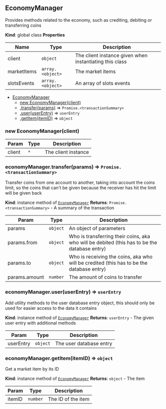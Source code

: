 <a name="EconomyManager"></a>

## EconomyManager
Provides methods related to the economy, such as crediting, debiting or transferring coins

**Kind**: global class
**Properties**

| Name | Type | Description |
| --- | --- | --- |
| client | <code>object</code> | The client instance given when instantiating this class |
| marketItems | <code>array.&lt;object&gt;</code> | The market items |
| slotsEvents | <code>array.&lt;object&gt;</code> | An array of slots events |


* [EconomyManager](#EconomyManager)
    * [new EconomyManager(client)](#new_EconomyManager_new)
    * [.transfer(params)](#EconomyManager+transfer) ⇒ <code>Promise.&lt;transactionSummary&gt;</code>
    * [.user(userEntry)](#EconomyManager+user) ⇒ <code>userEntry</code>
    * [.getItem(itemID)](#EconomyManager+getItem) ⇒ <code>object</code>

<a name="new_EconomyManager_new"></a>

### new EconomyManager(client)

| Param | Type | Description |
| --- | --- | --- |
| client | <code>\*</code> | The client instance |

<a name="EconomyManager+transfer"></a>

### economyManager.transfer(params) ⇒ <code>Promise.&lt;transactionSummary&gt;</code>
Transfer coins from one account to another, taking into account the coins limit, so the coins that can't be given because the receiver has hit the limit will be given back

**Kind**: instance method of [<code>EconomyManager</code>](#EconomyManager)
**Returns**: <code>Promise.&lt;transactionSummary&gt;</code> - A summary of the transaction

| Param | Type | Description |
| --- | --- | --- |
| params | <code>object</code> | An object of parameters |
| params.from | <code>object</code> | Who is transferring their coins, aka who will be debited (this has to be the database entry) |
| params.to | <code>object</code> | Who is receiving the coins, aka who will be credited (this has to be the database entry) |
| params.amount | <code>number</code> | The amount of coins to transfer |

<a name="EconomyManager+user"></a>

### economyManager.user(userEntry) ⇒ <code>userEntry</code>
Add utility methods to the user database entry object, this should only be used for easier access to the data it contains

**Kind**: instance method of [<code>EconomyManager</code>](#EconomyManager)
**Returns**: <code>userEntry</code> - The given user entry with additional methods

| Param | Type | Description |
| --- | --- | --- |
| userEntry | <code>object</code> | The user database entry |

<a name="EconomyManager+getItem"></a>

### economyManager.getItem(itemID) ⇒ <code>object</code>
Get a market item by its ID

**Kind**: instance method of [<code>EconomyManager</code>](#EconomyManager)
**Returns**: <code>object</code> - The item

| Param | Type | Description |
| --- | --- | --- |
| itemID | <code>number</code> | The ID of the item |